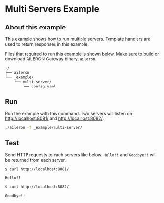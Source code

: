 # Multi Servers Example

## About this example

This example shows how to run multiple servers.
Template handlers are used to return responses in this example.

Files that required to run this example is shown below.
Make sure to build or download AILERON Gateway binary, `aileron`.

```txt
./
├── aileron
└── _example/
    └── multi-server/
        └── config.yaml
```

## Run

Run the example with this command.
Two servers will listen on [http://localhost:8081/](http://localhost:8081/) and [http://localhost:8082/](http://localhost:8082/).

```bash
./aileron -f _example/multi-server/
```

## Test

Send HTTP requests to each servers like below.
`Hello!!` and `Goodbye!!` will be returned from each server.

```bash
$ curl http://localhost:8081/

Hello!!
```

```bash
$ curl http://localhost:8082/

Goodbye!!
```
